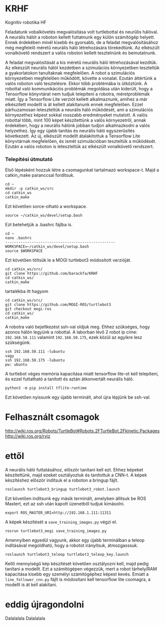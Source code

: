 # KRHF
Kognitív robotika HF

Feladatunk vobalkövetés megvalósítása volt turtlebottal és neurűlis hálóval.
A neurális hálót a roboton kellett futtatnunk egy külön számítógép helyett.
Ennek érdekében minél kisebb és gyorsabb, de a feladat megvalósításához még megfelelő méretű neurális háló létrehozására törekedtünk.
Az elkészült vonalkövető rendszert a valós roboton kellett tesztelnünk és bemutatnunk.

A feladat megvalósítását a kis méretű neurális háló létrehozásával kezdtük. 
Az elkészült neurális hálót kezdetben a szimulációs környezetben teszteltük a gyakorlatokon tanultaknak megfelelően.
A robot a szimulációs környezetben megfelelően működött, követte a vonalat.
Ezután áttértünk a valós roboton való tesztelésre. 
Ekkor több problémába is ütköztünk. A robottal való kommunikációs problémák megoldása után kiderült, hogy a Tensorflow könyvtárat nem tudjuk telepíteni a robotra,
méretproblémák miatt. Így a Tensorflow Lite verziót kellett alkalmaznunk, amihez a már elkészített modellt is át kellett alakítanunk ennek megfelelően.
Ezzel párhuzamosan leteszteltük a neurális háló működését, ami a szimulációs környezethez képest sokkal rosszabb eredményeket mutatott.
A valós robottal több, mint 100 képet készítettünk a valós környezetről, annak érdekében, hogy a neurális hálónk jobban tudjon alkalmazkodni a valós helyzethez.
Így egy újabb tanítás és neurális háló egyszerűsítés következett.
Az új, elkészült modellt átalakítottuk a Tensorflow Lite könyvtárnak megfelelően, és ismét szimulációban teszteltük a működését.
Ezután a valós roboton is leteszteltük az elkészült vonalkövető rendszert.



### Telepítési útmutató
Első lépésként hozzuk létre a csomagunkat tartalmazó workspace-t. Majd a catkin_make paranccsal fordítsuk.
```
cd ~
mkdir -p catkin_ws/src
cd catkin_ws
catkin_make
```
Ezt követően sorce-olható a workspace.
```
source ~/catkin_ws/devel/setup.bash
```
Ezt betehetjük a .bashrc fájlba is.
```
cd ~
nano .bashrc
--------------------------------------------------
WORKSPACE=~/catkin_ws/devel/setup.bash
source $WORKSPACE
```
Ezt követően töltsük le a MOGI turtlebot3 módosított verzióját.
```
cd catkin_ws/src/
git clone https://github.com/barackfa/KRHF
cd catkin_ws/ 
catkin_make
```
tartalékba itt hagyom
```
cd catkin_ws/src/
git clone https://github.com/MOGI-ROS/turtlebot3
git checkout mogi-ros
cd catkin_ws/ 
catkin_make
````

A robotra való bejeltkezést ssh-val oldjuk meg. Ehhez szükséges, hogy azonos hálón legyünk a robottal. A laborban lévő 2 robot ip címe: ```192.168.50.111``` valamint ```192.168.50.175```, ezek közül az egyikre lesz szükségünk.
```
ssh 192.168.50.111 -lubuntu
vagy
ssh 192.168.50.175 -lubuntu
pw: ubuntu
```
A turtlebot véges memória kapacitása miatt tensorflow lite-ot kell telepíteni, és ezzel futtatható a tanított és aztán átkonvertált neurális háló. 
```
python3 -m pip install tflite-runtime
```
Ezt követően nyissunk egy újabb terminált, ahol újra lépjünk be ssh-val.


# Felhasznált csomagok
http://wiki.ros.org/Robots/TurtleBot#Robots.2FTurtleBot.2Fkinetic.Packages
http://wiki.ros.org/rviz


# ettől
A neurális háló futtatásához, először tanítani kell ezt. Ehhez képeket készítettünk, majd ezeket osztályoztuk és tanítottuk a CNN-t.
A képek készítéshez először indítsuk el a roboton a bringup fájlt.
```
roslaunch turtlebot3_bringup turtlebot3_robot.launch
```
Ezt követően indítsunk egy másik terminált, amelyben állítsuk be ROS Mastert, ezt az ssh után kapott üzenetből tudjuk kimásolni.
```
export ROS_MASTER_URI=http://192.168.1.111:11311
```
A képek készítését a ```save_training_images.py``` végzi el.

```
rosrun turtlebot3_mogi save_training_images.py
```
Amennyiben egyedül vagyunk, akkor egy újabb terminálban a teleop indításával megoldható, hogy a robotot irányítsuk, átmozgasssuk.
```
roslaunch turtlebot3_teleop turtlebot3_teleop_key.launch
```

Kellő mennyiségű kép készítését követően osztályozni kell, majd pedig tanítani a modellt. Ezt a számítógépen végezzük, mert a robot tárhely/RAM kapacitása kisebb egy személyi számítógéphez képest kevés. Emiatt a ```line_follower_cnn.py``` fájlt is módosítani kell tensorflow lite csomagra, a modellt is át kell alakítani.
# eddig újragondolni

Dalalalala
Dalalalala







